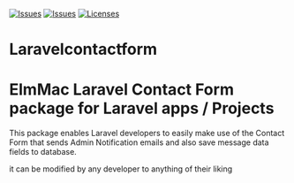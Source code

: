 [![Issues](https://img.shields.io/badge/Code-Issues-red)](https://github.com/ElmMac/Laravelcontactform/issues)
[![Issues](https://img.shields.io/badge/Code-Stars-green)](	https://img.shields.io/github/stars/ElmMac/Laravelcontactform)
[![Licenses](https://img.shields.io/badge/Code-License-blue)](https://img.shields.io/github/license/ElmMac/Laravelcontactform)






# Laravelcontactform
# ElmMac Laravel Contact Form package for Laravel apps / Projects 

This package enables Laravel developers to easily make use of the Contact Form that sends Admin Notification emails and also save message data fields to database.

it can be modified by any developer to anything of their liking
